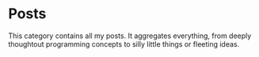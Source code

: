 # Posts

This category contains all my posts. It aggregates everything, from deeply 
thoughtout programming concepts to silly little things or fleeting ideas.
